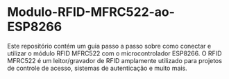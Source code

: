 # Modulo-RFID-MFRC522-ao-ESP8266
Este repositório contém um guia passo a passo sobre como conectar e utilizar o módulo RFID MFRC522 com o microcontrolador ESP8266. O RFID MFRC522 é um leitor/gravador de RFID amplamente utilizado para projetos de controle de acesso, sistemas de autenticação e muito mais. 
